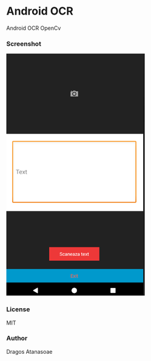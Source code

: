 # Android OCR

Android OCR OpenCv

### Screenshot
![screenshot](screenshot.png?raw=true "screenshot app")

### License
MIT

### Author
Dragos Atanasoae